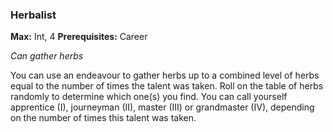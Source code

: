 
### Herbalist
**Max:** Int, 4
**Prerequisites:** Career

_Can gather herbs_

You can use an endeavour to gather herbs up to a combined level of herbs equal to the number of times the talent was taken. Roll on the table of herbs randomly to determine which one(s) you find. You can call yourself apprentice (I), journeyman (II), master (III) or grandmaster (IV), depending on the number of times this talent was taken.
